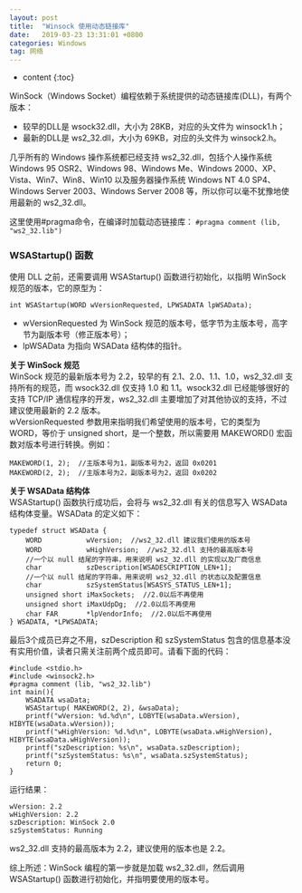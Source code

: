 ```yaml
---
layout: post
title:  "Winsock 使用动态链接库"
date:   2019-03-23 13:31:01 +0800
categories: Windows
tag: 网络 
---
```


* content
{:toc}


WinSock（Windows Socket）编程依赖于系统提供的动态链接库(DLL)，有两个版本：  

- 较早的DLL是 wsock32.dll，大小为 28KB，对应的头文件为 winsock1.h；  
- 最新的DLL是 ws2_32.dll，大小为 69KB，对应的头文件为 winsock2.h。

几乎所有的 Windows 操作系统都已经支持 ws2_32.dll，包括个人操作系统 Windows 95 OSR2、Windows 98、Windows Me、Windows 2000、XP、Vista、Win7、Win8、Win10 以及服务器操作系统 Windows NT 4.0 SP4、Windows Server 2003、Windows Server 2008 等，所以你可以毫不犹豫地使用最新的 ws2_32.dll。

这里使用#pragma命令，在编译时加载动态链接库：
`#pragma comment (lib, "ws2_32.lib")`

### WSAStartup() 函数
使用 DLL 之前，还需要调用 WSAStartup() 函数进行初始化，以指明 WinSock 规范的版本，它的原型为：

    int WSAStartup(WORD wVersionRequested, LPWSADATA lpWSAData);
- wVersionRequested 为 WinSock 规范的版本号，低字节为主版本号，高字节为副版本号（修正版本号）；
- lpWSAData 为指向 WSAData 结构体的指针。


**关于 WinSock 规范**   
WinSock 规范的最新版本号为 2.2，较早的有 2.1、2.0、1.1、1.0，ws2_32.dll 支持所有的规范，而 wsock32.dll 仅支持 1.0 和 1.1。wsock32.dll 已经能够很好的支持 TCP/IP 通信程序的开发，ws2_32.dll 主要增加了对其他协议的支持，不过建议使用最新的 2.2 版本。  
wVersionRequested 参数用来指明我们希望使用的版本号，它的类型为 WORD，等价于 unsigned short，是一个整数，所以需要用 MAKEWORD() 宏函数对版本号进行转换。例如：

    MAKEWORD(1, 2);  //主版本号为1，副版本号为2，返回 0x0201
    MAKEWORD(2, 2);  //主版本号为2，副版本号为2，返回 0x0202
**关于 WSAData 结构体**  
WSAStartup() 函数执行成功后，会将与 ws2_32.dll 有关的信息写入 WSAData 结构体变量。WSAData 的定义如下：

    typedef struct WSAData {
        WORD           wVersion;  //ws2_32.dll 建议我们使用的版本号
        WORD           wHighVersion;  //ws2_32.dll 支持的最高版本号
        //一个以 null 结尾的字符串，用来说明 ws2_32.dll 的实现以及厂商信息
        char           szDescription[WSADESCRIPTION_LEN+1];
        //一个以 null 结尾的字符串，用来说明 ws2_32.dll 的状态以及配置信息
        char           szSystemStatus[WSASYS_STATUS_LEN+1];
        unsigned short iMaxSockets;  //2.0以后不再使用
        unsigned short iMaxUdpDg;  //2.0以后不再使用
        char FAR       *lpVendorInfo;  //2.0以后不再使用
    } WSADATA, *LPWSADATA;
最后3个成员已弃之不用，szDescription 和 szSystemStatus 包含的信息基本没有实用价值，读者只需关注前两个成员即可。请看下面的代码：

    #include <stdio.h>
    #include <winsock2.h>
    #pragma comment (lib, "ws2_32.lib")
    int main(){
        WSADATA wsaData;
        WSAStartup( MAKEWORD(2, 2), &wsaData);
        printf("wVersion: %d.%d\n", LOBYTE(wsaData.wVersion), HIBYTE(wsaData.wVersion));
        printf("wHighVersion: %d.%d\n", LOBYTE(wsaData.wHighVersion), HIBYTE(wsaData.wHighVersion));
        printf("szDescription: %s\n", wsaData.szDescription);
        printf("szSystemStatus: %s\n", wsaData.szSystemStatus);
        return 0;
    }
运行结果：

    wVersion: 2.2
    wHighVersion: 2.2
    szDescription: WinSock 2.0
    szSystemStatus: Running

ws2_32.dll 支持的最高版本为 2.2，建议使用的版本也是 2.2。

综上所述：WinSock 编程的第一步就是加载 ws2_32.dll，然后调用 WSAStartup() 函数进行初始化，并指明要使用的版本号。